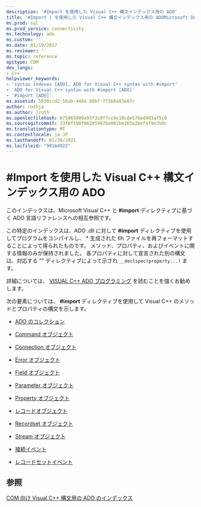 ```yaml
---
description: '#Import を使用した Visual C++ 構文インデックス用の ADO'
title: '#Import | を使用した Visual C++ 構文インデックス用の ADOMicrosoft Docs'
ms.prod: sql
ms.prod_service: connectivity
ms.technology: ado
ms.custom: ''
ms.date: 01/19/2017
ms.reviewer: ''
ms.topic: reference
apitype: COM
dev_langs:
- C++
helpviewer_keywords:
- 'syntax indexes [ADO], ADO for Visual C++ syntax with #import'
- 'ADO for Visual C++ syntax with #import [ADO]'
- '#import [ADO]'
ms.assetid: 5930ccd2-5bab-448a-b0bf-773b8a83e87c
author: rothja
ms.author: jroth
ms.openlocfilehash: b75865809a93f3c0f7cc0e10cde576ed403af5c0
ms.sourcegitcommit: 33f0f190f962059826e002be165a2bef4f9e350c
ms.translationtype: MT
ms.contentlocale: ja-JP
ms.lasthandoff: 01/30/2021
ms.locfileid: "99164922"
---
```

# <a name="ado-for-visual-c-syntax-index-with-import"></a>#Import を使用した Visual C++ 構文インデックス用の ADO
このインデックスは、Microsoft Visual C++ と **#import** ディレクティブに基づく ADO 言語リファレンスへの相互参照です。  
  
 この特定のインデックスは、ADO .dll に対して **#import** ディレクティブを使用してプログラムをコンパイルし、 \* 生成された tlh ファイルを再フォーマットすることによって得られたものです。 メソッド、プロパティ、およびイベントに関する情報のみが保持されました。 各プロパティに対して宣言された別の構文は、対応する "" ディレクティブによって示され `__declspec(property...)` ます。  
  
 詳細については、 [VISUAL C++ ADO プログラミング](../../guide/appendixes/visual-c-ado-programming.md) を読むことを強くお勧めします。  
  
 次の要素については、 **#import** ディレクティブを使用して Visual C++ のメソッドとプロパティの構文を示します。  
  
-   [ADO のコレクション](./collections-visual-c-syntax-index-with-sharpimport.md)  
  
-   [Command オブジェクト](./command-visual-c-syntax-index-with-sharpimport.md)  
  
-   [Connection オブジェクト](./connection-visual-c-syntax-index-with-sharpimport.md)  
  
-   [Error オブジェクト](./error-visual-c-syntax-index-with-sharpimport.md)  
  
-   [Field オブジェクト](./field-visual-c-syntax-index-with-sharpimport.md)  
  
-   [Parameter オブジェクト](./parameter-visual-c-syntax-index-with-sharpimport.md)  
  
-   [Property オブジェクト](./property-visual-c-syntax-index-with-sharpimport.md)  
  
-   [レコードオブジェクト](./record-visual-c-syntax-index-with-sharpimport.md)  
  
-   [Recordset オブジェクト](./recordset-visual-c-syntax-index-with-sharpimport.md)  
  
-   [Stream オブジェクト](./stream-visual-c-syntax-index-with-sharpimport.md)  
  
-   [接続イベント](./connectionevents-visual-c-syntax-index-with-sharpimport.md)  
  
-   [レコードセットイベント](./recordsetevents-visual-c-syntax-index-with-sharpimport.md)  
  
## <a name="see-also"></a>参照  
 [COM 向け Visual C++ 構文用の ADO のインデックス](./ado-for-visual-c-syntax-index-for-com.md)